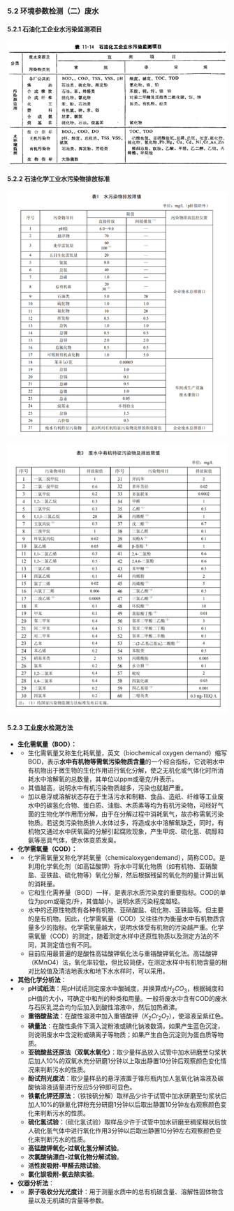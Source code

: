 ### 5.2 环境参数检测（二）废水

#### 5.2.1 石油化工企业水污染监测项目

![石油化工企业水污染监测项目](../images/knowledge/石油化工企业水污染监测项目.png)

#### 5.2.2 石油化学工业水污染物排放标准

![水污染物排放限值](../images/knowledge/水污染物排放限值.png)

![废水中有机特征污染物及排放限值](../images/knowledge/废水中有机特征污染物及排放限值.png)

#### 5.2.3 工业废水检测方法

- **生化需氧量（BOD）：**
- - 生化需氧量又称生化耗氧量，英文（biochemical oxygen demand）缩写BOD，表示**水中有机物等需氧污染物质含量**的一个综合指标，它说明水中有机物出于微生物的生化作用进行氧化分解，使之无机化或气体化时所消耗水中溶解氧的总数量，其单位以ppm或毫克/升表示。
  - 其值越高，说明水中有机污染物质越多，污染也就越严重。
  - 加以悬浮或溶解状态存在于生活污水和制糖、食品、造纸、纤维等工业废水中的碳氢化合物、蛋白质、油脂、木质素等均为有机污染物，可经好气菌的生物化学作用而分解，由于在分解过程中消耗氧气，故亦称需氧污染物质。若这类污染物质排人水体过多，将造成水中溶解氧缺乏，同时，有机物又通过水中厌氧菌的分解引起腐败现象，产生甲烷、硫化氢、硫醇和氨等恶具气体，使水体变质发臭。
- **化学需氧量（COD）：**
- - 化学需氧量又称化学耗氧量（chemicaloxygendemand），简称COD。是利用化学氧化剂（如高锰酸钾）将水中可氧化物质（如有机物、亚硝酸盐、亚铁盐、硫化物等）氧化分解，然后根据残留的氧化剂的量计算出氧的消耗量。
  - 它和生化需养量（BOD）一样，是表示水质污染度的重要指标。COD的单位为ppm或毫克/升，其值越小，说明水质污染程度越轻。
  - 水中的还原性物质有各种有机物、亚硝酸盐、硫化物、亚铁盐等。但主要的是有机物。因此，化学需氧量（COD）又往往作为衡量水中有机物质含量多少的指标。化学需氧量越大，说明水体受有机物的污染越严重。化学需氧量（COD）的测定，随着测定水样中还原性物质以及测定方法的不同，其测定值也有不同。
  - 目前应用最普遍的是酸性高锰酸钾氧化法与重铬酸钾氧化法。高锰酸钾（KMnO4）法，氧化率较低，但比较简便，在测定水样中有机物含量的相对比较值及清洁地表水和地下水水样时，可以采用。
- **其他化学分析法**：
- - **pH试纸法**：用pH试纸测定废水中酸碱度，并换算成$H_{2}CO_{3}$，根据碱度和pH值的大小，可确定中和剂的种类和用量。一般将废水中含有COD的废水与石灰乳混合均匀后加入到酸性溶液中，然后加热煮沸。
  - **重铬酸盐法**：在酸性溶液中加入重铬酸钾（$K_{2}Cr_{2}O_{7}$），使溶液呈紫红色。
  - **碘量法**：在酸性条件下滴入淀粉液或碘化钠液数滴，如果产生蓝色沉淀，则说明废水中含淀粉或碘离子等物质；如果产生白色沉淀则为蛋白质等物质。
  - **亚硫酸盐还原法（双氧水氧化）**：取少量样品放入试管中加水研磨至匀浆状后加人$10\%$的双氧水充分研磨1分钟以上取出静置10分钟后观察颜色变化情况来判断污水的性质。
  - **酚试剂光度法**：取少量样品的悬浮液置于锥形瓶内加人氢氧化钠溶液及碳酸钠溶液适量进行反应5分钟即可显色。
  - **铁氰化钾还原法**：（铁铵矾分解）取样品少许于试管中加水研磨至匀浆状后加人$10\%$的铁氰化钾粉充分研磨1分钟以后取出静置10分钟左右观察颜色变化来判断污水的性质。
  - **硫化氢试验**：（硫化氢试验）取样品少许于试管中加水研磨至稠浆糊状后放人硫化氢气体中进行氧化作用3分钟以后取出静置10分钟左右观察颜色变化来判断污水的性质。
  - **高锰酸钾氧化-过氧化氢分解试验**。
  - **次氯酸钠漂白-过氧化物分解试验**。
  - **活性炭吸附-甲醛去除试验**。
  - **氯化钡吸附-氨去除实验**。
- **仪器分析法**：
- - **原子吸收分光光度计**：用于测量水质中的总有机碳含量、溶解性固体物含量以及无机磷的含量等参数。